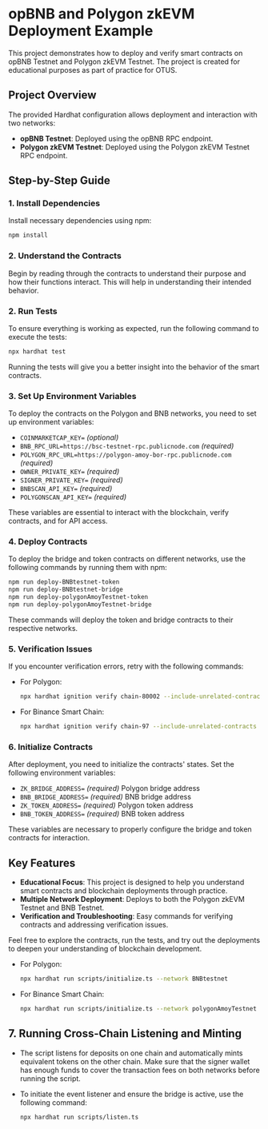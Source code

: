 # opBNB and Polygon zkEVM Deployment Example

This project demonstrates how to deploy and verify smart contracts on opBNB Testnet and Polygon zkEVM Testnet. The project is created for educational purposes as part of practice for OTUS.

## Project Overview

The provided Hardhat configuration allows deployment and interaction with two networks:

- **opBNB Testnet**: Deployed using the opBNB RPC endpoint.
- **Polygon zkEVM Testnet**: Deployed using the Polygon zkEVM Testnet RPC endpoint.

## Step-by-Step Guide

### 1. Install Dependencies

Install necessary dependencies using npm:

```bash
npm install
```

### 2. Understand the Contracts

Begin by reading through the contracts to understand their purpose and how their functions interact. This will help in understanding their intended behavior.

### 2. Run Tests

To ensure everything is working as expected, run the following command to execute the tests:

```bash
npx hardhat test
```

Running the tests will give you a better insight into the behavior of the smart contracts.

### 3. Set Up Environment Variables

To deploy the contracts on the Polygon and BNB networks, you need to set up environment variables:

- `COINMARKETCAP_KEY=` *(optional)*
- `BNB_RPC_URL=https://bsc-testnet-rpc.publicnode.com` *(required)*
- `POLYGON_RPC_URL=https://polygon-amoy-bor-rpc.publicnode.com` *(required)*
- `OWNER_PRIVATE_KEY=` *(required)*
- `SIGNER_PRIVATE_KEY=` *(required)*
- `BNBSCAN_API_KEY=` *(required)*
- `POLYGONSCAN_API_KEY=` *(required)*

These variables are essential to interact with the blockchain, verify contracts, and for API access.

### 4. Deploy Contracts

To deploy the bridge and token contracts on different networks, use the following commands by running them with npm:

```bash
npm run deploy-BNBtestnet-token
npm run deploy-BNBtestnet-bridge
npm run deploy-polygonAmoyTestnet-token
npm run deploy-polygonAmoyTestnet-bridge
```

These commands will deploy the token and bridge contracts to their respective networks.

### 5. Verification Issues

If you encounter verification errors, retry with the following commands:

- For Polygon:
  ```bash
  npx hardhat ignition verify chain-80002 --include-unrelated-contracts
  ```
- For Binance Smart Chain:
  ```bash
  npx hardhat ignition verify chain-97 --include-unrelated-contracts
  ```

### 6. Initialize Contracts

After deployment, you need to initialize the contracts' states. Set the following environment variables:

- `ZK_BRIDGE_ADDRESS=` *(required)* Polygon bridge address
- `BNB_BRIDGE_ADDRESS=` *(required)* BNB bridge address
- `ZK_TOKEN_ADDRESS=` *(required)* Polygon token address
- `BNB_TOKEN_ADDRESS=` *(required)* BNB token address

These variables are necessary to properly configure the bridge and token contracts for interaction.

## Key Features

- **Educational Focus**: This project is designed to help you understand smart contracts and blockchain deployments through practice.
- **Multiple Network Deployment**: Deploys to both the Polygon zkEVM Testnet and BNB Testnet.
- **Verification and Troubleshooting**: Easy commands for verifying contracts and addressing verification issues.

Feel free to explore the contracts, run the tests, and try out the deployments to deepen your understanding of blockchain development.

- For Polygon:
  ```bash
  npx hardhat run scripts/initialize.ts --network BNBtestnet 
  ```
- For Binance Smart Chain:
  ```bash
  npx hardhat run scripts/initialize.ts --network polygonAmoyTestnet 
  ```

## 7. Running Cross-Chain Listening and Minting

- The script listens for deposits on one chain and automatically mints equivalent tokens on the other chain. Make sure that the signer wallet has enough funds to cover the transaction fees on both networks before running the script.

- To initiate the event listener and ensure the bridge is active, use the following command:

  ```bash
  npx hardhat run scripts/listen.ts
  ```

